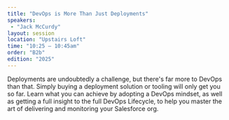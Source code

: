 ```yaml
---
title: "DevOps is More Than Just Deployments"
speakers:
 - "Jack McCurdy"
layout: session
location: "Upstairs Loft"
time: "10:25 — 10:45am"
order: "B2b"
edition: "2025"
---
```


Deployments are undoubtedly a challenge, but there's far more to DevOps than that. Simply buying a deployment solution or tooling will only get you so far. Learn what you can achieve by adopting a DevOps mindset, as well as getting a full insight to the full DevOps Lifecycle, to help you master the art of delivering and monitoring your Salesforce org.